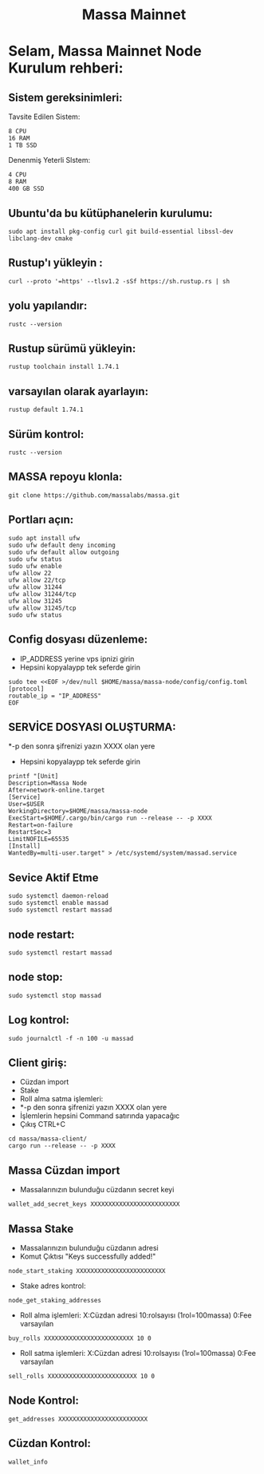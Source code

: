 <h1 align="center">Massa Mainnet </h1>

# Selam, Massa Mainnet Node Kurulum rehberi:

## Sistem gereksinimleri:

Tavsite Edilen Sistem:
```
8 CPU
16 RAM
1 TB SSD
```
Denenmiş Yeterli  Slstem:
```
4 CPU
8 RAM
400 GB SSD
```

## Ubuntu'da bu kütüphanelerin kurulumu:
```
sudo apt install pkg-config curl git build-essential libssl-dev libclang-dev cmake
```

## Rustup'ı yükleyin :
```
curl --proto '=https' --tlsv1.2 -sSf https://sh.rustup.rs | sh
```

## yolu yapılandır:
```
rustc --version
```

## Rustup sürümü yükleyin:
```
rustup toolchain install 1.74.1
```

## varsayılan olarak ayarlayın: 
```
rustup default 1.74.1
```

## Sürüm kontrol:
```
rustc --version
```

## MASSA repoyu klonla:
```
git clone https://github.com/massalabs/massa.git
```

## Portları açın:
```
sudo apt install ufw 
sudo ufw default deny incoming 
sudo ufw default allow outgoing 
sudo ufw status
sudo ufw enable
ufw allow 22
ufw allow 22/tcp
ufw allow 31244
ufw allow 31244/tcp
ufw allow 31245
ufw allow 31245/tcp
sudo ufw status
```

## Config dosyası düzenleme: 
 * IP_ADDRESS  yerine vps ipnizi girin 
 * Hepsini kopyalaypp tek seferde girin
 
```
sudo tee <<EOF >/dev/null $HOME/massa/massa-node/config/config.toml 
[protocol] 
routable_ip = "IP_ADDRESS"
EOF
```
## SERVİCE DOSYASI OLUŞTURMA:
 *-p den sonra şifrenizi yazın XXXX olan yere
 * Hepsini kopyalaypp tek seferde girin
 
```
printf "[Unit]
Description=Massa Node
After=network-online.target
[Service]
User=$USER
WorkingDirectory=$HOME/massa/massa-node
ExecStart=$HOME/.cargo/bin/cargo run --release -- -p XXXX
Restart=on-failure
RestartSec=3
LimitNOFILE=65535
[Install]
WantedBy=multi-user.target" > /etc/systemd/system/massad.service
```

## Sevice Aktif Etme
```
sudo systemctl daemon-reload
sudo systemctl enable massad
sudo systemctl restart massad
```
## node restart:
```
sudo systemctl restart massad
```
## node stop:
```
sudo systemctl stop massad
```
## Log kontrol:
```
sudo journalctl -f -n 100 -u massad
```
## Client giriş:
 * Cüzdan import
 * Stake
 * Roll alma satma işlemleri:
 *  *-p den sonra şifrenizi yazın XXXX olan yere
 *  İşlemlerin hepsini Command satırında yapacağıc
 *  Çıkış CTRL+C
```
cd massa/massa-client/
cargo run --release -- -p XXXX
```   
## Massa Cüzdan import
 * Massalarınızın bulunduğu cüzdanın secret keyi
```
wallet_add_secret_keys XXXXXXXXXXXXXXXXXXXXXXXXX
```
## Massa Stake
 * Massalarınızın bulunduğu cüzdanın adresi
 * Komut Çıktısı "Keys successfully added!"
```
node_start_staking XXXXXXXXXXXXXXXXXXXXXXXXX
```
* Stake adres kontrol:
```
node_get_staking_addresses
```
 * Roll alma işlemleri: X:Cüzdan adresi  10:rolsayısı (1rol=100massa) 0:Fee varsayılan 
```
buy_rolls XXXXXXXXXXXXXXXXXXXXXXXXX 10 0
```
* Roll satma işlemleri: X:Cüzdan adresi  10:rolsayısı (1rol=100massa) 0:Fee varsayılan 
```
sell_rolls XXXXXXXXXXXXXXXXXXXXXXXXX 10 0
```
## Node Kontrol:
```
get_addresses XXXXXXXXXXXXXXXXXXXXXXXXX
```
## Cüzdan Kontrol:
```
wallet_info
```
